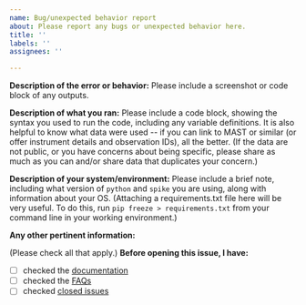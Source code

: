 ```yaml
---
name: Bug/unexpected behavior report
about: Please report any bugs or unexpected behavior here.
title: ''
labels: ''
assignees: ''

---
```


**Description of the error or behavior:**
Please include a screenshot or code block of any outputs.

**Description of what you ran:**
Please include a code block, showing the syntax you used to run the code, including any variable definitions. It is also helpful to know what data were used -- if you can link to MAST or similar (or offer instrument details and observation IDs), all the better. (If the data are not public, or you have concerns about being specific, please share as much as you can and/or share data that duplicates your concern.)

**Description of your system/environment:**
Please include a brief note, including what version of `python` and `spike` you are using, along with information about your OS. (Attaching a requirements.txt file here will be very useful. To do this, run `pip freeze > requirements.txt` from your command line in your working environment.)

**Any other pertinent information:**

(Please check all that apply.) **Before opening this issue, I have:**
- [ ] checked the [documentation](https://spike-psf.readthedocs.io)
- [ ] checked the [FAQs](https://github.com/avapolzin/spike/blob/master/FAQ.md)
- [ ] checked [closed issues](https://github.com/avapolzin/spike/issues?q=is%3Aissue%20state%3Aclosed)
